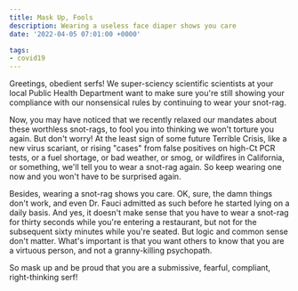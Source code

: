 ```yaml
---
title: Mask Up, Fools
description: Wearing a useless face diaper shows you care
date: '2022-04-05 07:01:00 +0000'

tags:
- covid19
---
```


Greetings, obedient serfs!  We super-sciency scientific scientists at
your local Public Health Department want to make sure you're still
showing your compliance with our nonsensical rules by continuing to
wear your snot-rag.

<!--more-->

Now, you may have noticed that we recently
relaxed our mandates about these worthless snot-rags, to fool you into
thinking we won't torture you again.  But don't worry!  At the least
sign of some future Terrible Crisis, like a new virus scariant, or
rising "cases" from false positives on high-Ct PCR tests, or a fuel
shortage, or bad weather, or smog, or wildfires in California, or
something, we'll tell you to wear a snot-rag again.  So keep wearing
one now and you won't have to be surprised again.

Besides, wearing a snot-rag shows you care.  OK, sure, the damn things
don't work, and even Dr. Fauci admitted as such before he started
lying on a daily basis.  And yes, it doesn't make sense that you have
to wear a snot-rag for thirty seconds while you're entering a
restaurant, but not for the subsequent sixty minutes while you're
seated.  But logic and common sense don't matter.  What's important is
that you want others to know that you are a virtuous person, and not a
granny-killing psychopath.

So mask up and be proud that you are a submissive, fearful, compliant,
right-thinking serf!
